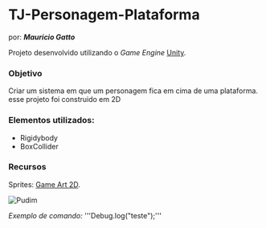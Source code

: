 # TJ-Personagem-Plataforma

por: ***Mauricio Gatto***

Projeto desenvolvido utilizando o *Game Engine* [Unity](https://unity.com/pt).

### Objetivo 
Criar um sistema em que um personagem fica em cima de uma plataforma. esse projeto foi construido em 2D

### Elementos utilizados:
- Rigidybody
- BoxCollider

### Recursos
Sprites: [Game Art 2D](https://www.gameart2d.com/).

![Pudim](https://www.pudim.com.br/pudim.jpg)

*Exemplo de comando:*
'''Debug.log("teste");'''
